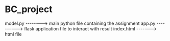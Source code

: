 # BC_project

model.py --------> main python file containing the assignment
app.py ----------> flask application file to interact with result
index.html -------> html file
